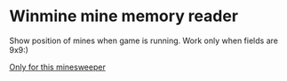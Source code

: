 # Winmine mine memory reader 

Show position of mines when game is running. Work only when fields are 9x9:) 

[Only for this minesweeper](https://minesweepergame.com/download/windows-xp-minesweeper.php)
